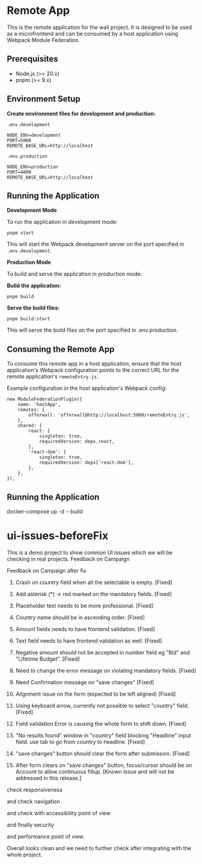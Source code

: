 #  Remote App

This is the remote application for the wall project. It is designed to be used as a microfrontend and can be consumed by a host application using Webpack Module Federation.

## Prerequisites

-   Node.js (>= 20.x)
-   pnpm (>= 9.x)

## Environment Setup

**Create environment files for development and production:**

`.env.development`

```
NODE_ENV=development
PORT=5000
REMOTE_BASE_URL=http://localhost
```

`.env.production`

```
NODE_ENV=production
PORT=4000
REMOTE_BASE_URL=http://localhost
```

## Running the Application

**Development Mode**

To run the application in development mode:

`pnpm start`

This will start the Webpack development server on the port specified in `.env.development`.

**Production Mode**

To build and serve the application in production mode:

**Build the application:**

`pnpm build`

**Serve the build files:**

`pnpm build:start`

This will serve the build files on the port specified in .env.production.

## Consuming the Remote App

To consume this remote app in a host application, ensure that the host application's Webpack configuration points to the correct URL for the remote application's `remoteEntry.js`.

Example configuration in the host application's Webpack config:

```
new ModuleFederationPlugin({
    name: 'hostApp',
    remotes: {
        offerwall: 'offerwall@http://localhost:5000/remoteEntry.js',
    },
    shared: {
        react: {
            singleton: true,
            requiredVersion: deps.react,
        },
        'react-dom': {
            singleton: true,
            requiredVersion: deps['react-dom'],
        },
    },
}),
```
## Running the Application
docker-compose up -d --build


# ui-issues-beforeFix

This is a demo project to show common UI issues which we will be checking in real projects.
Feedback on Campaign

Feedback on Campaign after fix

1. Crash on country field when all the selectable is empty. [Fixed]

2. Add asterisk (*) -> red marked on the mandatory fields. [Fixed]

3. Placeholder text needs to be more professional. [Fixed]

4. Country name should be in ascending order.  [Fixed]

5. Amount fields needs to have frontend validation. [Fixed]

6. Text field needs to have frontend validation as well. [Fixed]

7. Negative amount should not be accepted in number field eg "Bid" and "Lifetime Budget". [Fixed]

8. Need to change the error message on violating mandatory fields. [Fixed]

9. Need Confirmation message on "save changes" [Fixed]

10. Alignment issue on the form (expected to be left aligned) [Fixed]

11. Using keyboard arrow, currently not possible to select "country" field. [Fixed]

12. Field validation Error is causing the whole form to shift down. [Fixed]

13. "No results found" window in "country" field blocking "Headline" input field. use tab to go from country to headline. [Fixed]

14. "save changes" button should clear the form after submission. [Fixed]
    
15. After form clears on "save changes" button, focus/cursor should be on Account to allow continuous fillup. [Known Issue and will not be addressed in this release.]


check responsiveness

and check navigation

and check with accessibility point of view

and finally security 

and performance point of view.

Overall looks clean and we need to further check after integrating with the whole project. 

